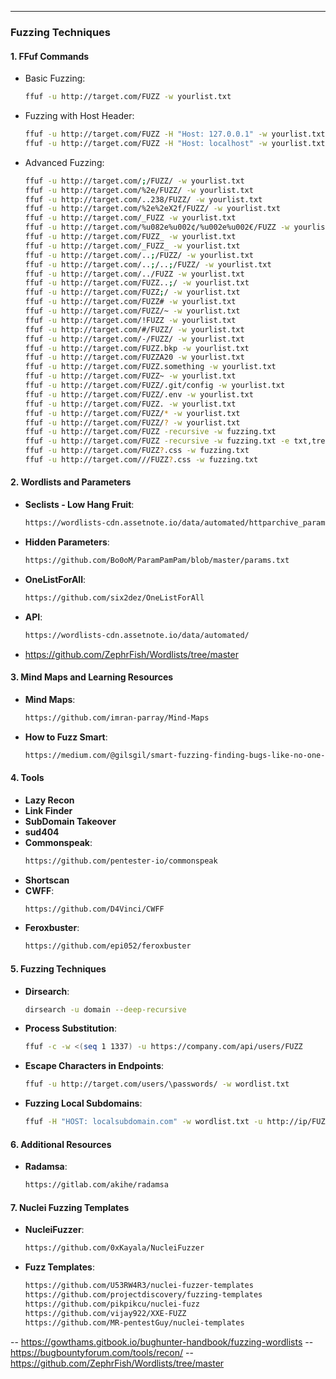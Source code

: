 
---

### **Fuzzing Techniques**

#### **1. FFuf Commands**
- Basic Fuzzing:
  ```bash
  ffuf -u http://target.com/FUZZ -w yourlist.txt
  ```
- Fuzzing with Host Header:
  ```bash
  ffuf -u http://target.com/FUZZ -H "Host: 127.0.0.1" -w yourlist.txt
  ffuf -u http://target.com/FUZZ -H "Host: localhost" -w yourlist.txt
  ```
- Advanced Fuzzing:
  ```bash
  ffuf -u http://target.com/;/FUZZ/ -w yourlist.txt
  ffuf -u http://target.com/%2e/FUZZ/ -w yourlist.txt
  ffuf -u http://target.com/..238/FUZZ/ -w yourlist.txt
  ffuf -u http://target.com/%2e%2eX2f/FUZZ/ -w yourlist.txt
  ffuf -u http://target.com/_FUZZ -w yourlist.txt
  ffuf -u http://target.com/%u082e%u002¢/%u002e%u002€/FUZZ -w yourlist.txt
  ffuf -u http://target.com/FUZZ_ -w yourlist.txt
  ffuf -u http://target.com/_FUZZ_ -w yourlist.txt
  ffuf -u http://target.com/..;/FUZZ/ -w yourlist.txt
  ffuf -u http://target.com/..;/..;/FUZZ/ -w yourlist.txt
  ffuf -u http://target.com/../FUZZ -w yourlist.txt
  ffuf -u http://target.com/FUZZ..;/ -w yourlist.txt
  ffuf -u http://target.com/FUZZ;/ -w yourlist.txt
  ffuf -u http://target.com/FUZZ# -w yourlist.txt
  ffuf -u http://target.com/FUZZ/~ -w yourlist.txt
  ffuf -u http://target.com/!FUZZ -w yourlist.txt
  ffuf -u http://target.com/#/FUZZ/ -w yourlist.txt
  ffuf -u http://target.com/-/FUZZ/ -w yourlist.txt
  ffuf -u http://target.com/FUZZ.bkp -w yourlist.txt
  ffuf -u http://target.com/FUZZA20 -w yourlist.txt
  ffuf -u http://target.com/FUZZ.something -w yourlist.txt
  ffuf -u http://target.com/FUZZ~ -w yourlist.txt
  ffuf -u http://target.com/FUZZ/.git/config -w yourlist.txt
  ffuf -u http://target.com/FUZZ/.env -w yourlist.txt
  ffuf -u http://target.com/FUZZ. -w yourlist.txt
  ffuf -u http://target.com/FUZZ/* -w yourlist.txt
  ffuf -u http://target.com/FUZZ/? -w yourlist.txt
  ffuf -u http://target.com/FUZZ -recursive -w fuzzing.txt
  ffuf -u http://target.com/FUZZ -recursive -w fuzzing.txt -e txt,tree,main
  ffuf -u http://target.com/FUZZ?.css -w fuzzing.txt
  ffuf -u http://target.com///FUZZ?.css -w fuzzing.txt
  ```

#### **2. Wordlists and Parameters**
- **Seclists - Low Hang Fruit**:
  ```bash
  https://wordlists-cdn.assetnote.io/data/automated/httparchive_parameters_top_1m_2023_12_28.txt
  ```
- **Hidden Parameters**:
  ```bash
  https://github.com/Bo0oM/ParamPamPam/blob/master/params.txt
  ```
- **OneListForAll**:
  ```bash
  https://github.com/six2dez/OneListForAll
  ```
- **API**:
  ```bash
  https://wordlists-cdn.assetnote.io/data/automated/
  ```
- https://github.com/ZephrFish/Wordlists/tree/master

#### **3. Mind Maps and Learning Resources**
- **Mind Maps**:
  ```bash
  https://github.com/imran-parray/Mind-Maps
  ```
- **How to Fuzz Smart**:
  ```bash
  https://medium.com/@gilsgil/smart-fuzzing-finding-bugs-like-no-one-else-by-gilson-oliveira-d6aa0dbc285b
  ```

#### **4. Tools**
- **Lazy Recon**
- **Link Finder**
- **SubDomain Takeover**
- **sud404**
- **Commonspeak**:
  ```bash
  https://github.com/pentester-io/commonspeak
  ```
- **Shortscan**
- **CWFF**:
  ```bash
  https://github.com/D4Vinci/CWFF
  ```
- **Feroxbuster**:
  ```bash
  https://github.com/epi052/feroxbuster
  ```

#### **5. Fuzzing Techniques**
- **Dirsearch**:
  ```bash
  dirsearch -u domain --deep-recursive
  ```
- **Process Substitution**:
  ```bash
  ffuf -c -w <(seq 1 1337) -u https://company.com/api/users/FUZZ
  ```
- **Escape Characters in Endpoints**:
  ```bash
  ffuf -u http://target.com/users/\passwords/ -w wordlist.txt
  ```
- **Fuzzing Local Subdomains**:
  ```bash
  ffuf -H "HOST: localsubdomain.com" -w wordlist.txt -u http://ip/FUZZ
  ```

#### **6. Additional Resources**
- **Radamsa**:
  ```bash
  https://gitlab.com/akihe/radamsa
  ```

#### **7. Nuclei Fuzzing Templates**
- **NucleiFuzzer**:
  ```bash
  https://github.com/0xKayala/NucleiFuzzer
  ```
- **Fuzz Templates**:
  ```bash
  https://github.com/U53RW4R3/nuclei-fuzzer-templates
  https://github.com/projectdiscovery/fuzzing-templates
  https://github.com/pikpikcu/nuclei-fuzz
  https://github.com/vijay922/XXE-FUZZ
  https://github.com/MR-pentestGuy/nuclei-templates
  ```
-- https://gowthams.gitbook.io/bughunter-handbook/fuzzing-wordlists
-- https://bugbountyforum.com/tools/recon/
-- https://github.com/ZephrFish/Wordlists/tree/master

